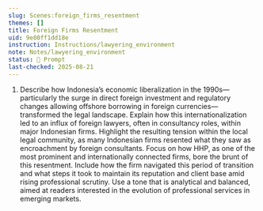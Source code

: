 ```yaml
---
slug: Scenes:foreign_firms_resentment
themes: []
title: Foreign Firms Resentment
uid: 9e80ff1dd18e
instruction: Instructions/lawyering_environment
note: Notes/lawyering_environment
status: 💬 Prompt
last-checked: 2025-08-21
---
```

1.  Describe how Indonesia’s economic liberalization in the 1990s—particularly the surge in direct foreign investment and regulatory changes allowing offshore borrowing in foreign currencies—transformed the legal landscape. Explain how this internationalization led to an influx of foreign lawyers, often in consultancy roles, within major Indonesian firms. Highlight the resulting tension within the local legal community, as many Indonesian firms resented what they saw as encroachment by foreign consultants. Focus on how HHP, as one of the most prominent and internationally connected firms, bore the brunt of this resentment. Include how the firm navigated this period of transition and what steps it took to maintain its reputation and client base amid rising professional scrutiny. Use a tone that is analytical and balanced, aimed at readers interested in the evolution of professional services in emerging markets.
